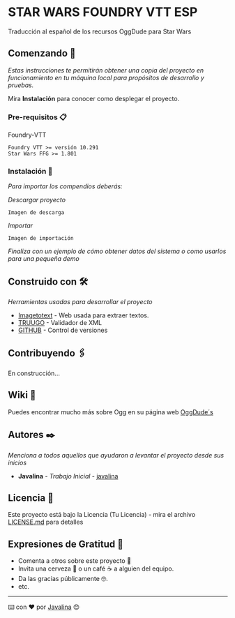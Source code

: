 
# STAR WARS FOUNDRY VTT ESP

Traducción al español de los recursos OggDude para Star Wars

## Comenzando 🚀

_Estas instrucciones te permitirán obtener una copia del proyecto en funcionamiento en tu máquina local para propósitos de desarrollo y pruebas._

Mira **Instalación** para conocer como desplegar el proyecto.


### Pre-requisitos 📋

Foundry-VTT

```
Foundry VTT >= versión 10.291
Star Wars FFG >= 1.801
```

### Instalación 🔧

_Para importar los compendios deberás:_

_Descargar proyecto_

```
Imagen de descarga
```

_Importar_

```
Imagen de importación
```

_Finaliza con un ejemplo de cómo obtener datos del sistema o como usarlos para una pequeña demo_

## Construido con 🛠️

_Herramientas usadas para desarrollar el proyecto_

* [Imagetotext](https://www.imagetotext.io/) - Web usada para extraer textos.
* [TRUUGO](https://www.truugo.com/xml_validator/) - Validador de XML
* [GITHUB](https://rometools.github.io/rome/) - Control de versiones

## Contribuyendo 🖇️
 
En construcción...

## Wiki 📖

Puedes encontrar mucho más sobre Ogg en su página web [OggDude´s](https://www.swrpgcommunity.com/gm-resources/apps-dice-utilities/oggdudes-generator)

## Autores ✒️

_Menciona a todos aquellos que ayudaron a levantar el proyecto desde sus inicios_

* **Javalina** - *Trabajo Inicial* - [javalina](https://github.com/javalina)

## Licencia 📄

Este proyecto está bajo la Licencia (Tu Licencia) - mira el archivo [LICENSE.md](LICENSE.md) para detalles

## Expresiones de Gratitud 🎁

* Comenta a otros sobre este proyecto 📢
* Invita una cerveza 🍺 o un café ☕ a alguien del equipo. 
* Da las gracias públicamente 🤓.
* etc.



---
⌨️ con ❤️ por [Javalina](https://github.com/javalina) 😊
